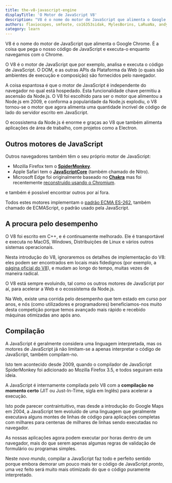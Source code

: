 ```yaml
---
title: the-v8-javascript-engine
displayTitle: 'O Motor de JavaScript V8'
description: "V8 é o nome do motor de JavaScript que alimenta o Google Chrome. É a coisa que pega o nosso código de JavaScript e executa-o enquanto navegamos com o Chrome. O V8 fornece o ambiente de execução no qual a JavaScript é executada. O DOM e as outras APIs da Plataforma da Web são fornecidos pelo navegador."
authors: flaviocopes, smfoote, co16353sidak, MylesBorins, LaRuaNa, andys8, ahmadawais, karlhorky, aymen94, nazarepiedady
category: learn
---
```


V8 é o nome do motor de JavaScript que alimenta o Google Chrome. É a coisa que pega o nosso código de JavaScript e executa-o enquanto navegamos com o Chrome.

O V8 é o motor de JavaScript que por exemplo, analisa e executa o código de JavaScript. O DOM, e as outras APIs da Plataforma da Web (o quais são ambientes de execução e composição) são fornecidos pelo navegador.

A coisa espantosa é que o motor de JavaScript é independente do navegador no qual está hospedado. Esta funcionalidade chave permitiu a ascensão da Node.js. O V8 foi escolhido para ser o motor que alimentou a Node.js em 2009, e conforma a popularidade da Node.js explodiu, o V8 tornou-se o motor que agora alimenta uma quantidade incrível de código de lado do servidor escrito em JavaScript.

O ecossistema da Node.js é enorme e graças ao V8 que também alimenta aplicações de área de trabalho, com projetos como a Electron.

## Outros motores de JavaScript

Outros navegadores também têm o seu próprio motor de JavaScript:

* Mozilla Firefox tem o [**SpiderMonkey**](https://spidermonkey.dev).
* Apple Safari tem o [**JavaScriptCore**](https://developer.apple.com/documentation/javascriptcore) (também chamado de Nitro).
* Microsoft Edge foi originalmente baseado no [**Chakra**](https://github.com/Microsoft/ChakraCore) mas foi recentemente [reconstruido usando o Chromium](https://support.microsoft.com/en-us/help/4501095/download-the-new-microsoft-edge-based-on-chromium).

e também é possível encontrar outros por aí fora.

Todos estes motores implementam o [padrão ECMA ES-262](https://www.ecma-international.org/publications/standards/Ecma-262.htm), também chamado de ECMAScript, o padrão usado pela JavaScript.

## A procura pelo desempenho

O V8 foi escrito em C++, e é continuamente melhorado. Ele é transportável e executa no MacOS, Windows, Distribuições de Linux e vários outros sistemas operacionais.

Nesta introdução do V8, ignoraremos os detalhes de implementação do V8: eles podem ser encontrados em locais mais fidedignos (por exemplo, a [página oficial do V8](https://v8.dev/)), e mudam ao longo do tempo, muitas vezes de maneira radical.

O V8 está sempre evoluindo, tal como os outros motores de JavaScript por aí, para acelerar a Web e o ecossistema da Node.js.

Na Web, existe uma corrida pelo desempenho que tem estado em curso por anos, e nós (como utilizadores e programadores) beneficiamos-nos muito desta competição porque temos avançado mais rápido e recebido máquinas otimizadas ano após ano.

## Compilação

A JavaScript é geralmente considera uma linguagem interpretada, mas os motores de JavaScript já não limitam-se a apenas interpretar o código de JavaScript, também compilam-no.

Isto tem acontecido desde 2009, quando o compilador de JavaScript SpiderMonkey foi adicionado ao Mozilla Firefox 3.5, e todos seguiram esta ideia.

A JavaScript é internamente compilada pelo V8 com a **compilação** **no momento certo** (JIT ou Just-In-Time, sigla em Inglês) para acelerar a execução.

Isto pode parecer contraintuitivo, mas desde a introdução do Google Maps em 2004, a JavaScript tem evoluído de uma linguagem que geralmente executava alguns montes de linhas de código para aplicações completas com milhares para centenas de milhares de linhas sendo executadas no navegador.

As nossas aplicações agora podem executar por horas dentro de um navegador, mais do que serem apenas algumas regras de validação de formulário ou programas simples.

Neste _novo mundo_, compilar a JavaScript faz todo e perfeito sentido porque embora demorar um pouco mais ter o código de JavaScript _pronto_, uma vez feito será muito mais otimizado do que o código puramente interpretado.
